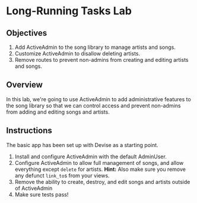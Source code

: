 # Long-Running Tasks Lab

## Objectives

1. Add ActiveAdmin to the song library to manage artists and songs.
2. Customize ActiveAdmin to disallow deleting artists.
3. Remove routes to prevent non-admins from creating and editing artists
   and songs.

## Overview

In this lab, we're going to use ActiveAdmin to add administrative
features to the song library so that we can control access and prevent
non-admins from adding and editing songs and artists.

## Instructions

The basic app has been set up with Devise as a starting point.

1. Install and configure ActiveAdmin with the default AdminUser.
2. Configure ActiveAdmin to allow full management of songs, and allow
   everything except `delete` for artists. **Hint:** Also make sure you
remove any defunct `link_to`s from your views.
3. Remove the ability to create, destroy, and edit songs and artists outside of
   ActiveAdmin
4. Make sure tests pass!
